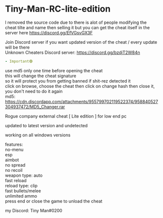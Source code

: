 # Tiny-Man-RC-lite-edition

I removed the source code due to there is alot of people modifying the cheat tilte and name then selling it
but you can get the cheat itself in the server here https://discord.gg/EfVGsvGX3F

Join Discord server if you want updated version of the cheat / every update will be there  
Unknown Cheaters Discord server: https://discord.gg/bzdjT2W84n
```yaml
- Important🟢
```
use md5 only one time before opening the cheat  
this will change the cheat signature  
so it will protect you from getting banned if shit-rez detected it  
click on browse, choose the cheat then click on change hash then close it,
you don't need to do it again  
md5: https://cdn.discordapp.com/attachments/955799702119522374/958840527304937472/MD5_Changer.rar  

Rogue company external cheat [ Lite edition ] for low end pc

updated to latest version and undetected

working on all windows versions

features:  
no-menu  
esp  
aimbot  
no spread  
no recoil  
weapon type: auto  
fast reload  
reload type: clip  
fast bullets/melee  
unlimited ammo   
press end or close the game to unload the cheat

my Discord: Tiny Man#0200

